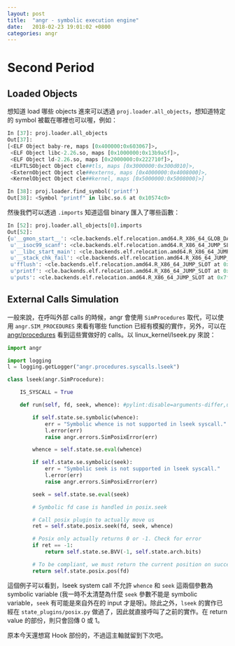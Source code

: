 ```yaml
---
layout: post
title:  "angr - symbolic execution engine"
date:   2018-02-23 19:01:02 +0800
categories: angr
---
```


# Second Period

## Loaded Objects

想知道 load 哪些 objects 進來可以透過 ```proj.loader.all_objects```，想知道特定的 symbol 被載在哪裡也可以喔，例如：

```python
In [37]: proj.loader.all_objects
Out[37]:
[<ELF Object baby-re, maps [0x400000:0x603067]>,
 <ELF Object libc-2.26.so, maps [0x1000000:0x13b9a5f]>,
 <ELF Object ld-2.26.so, maps [0x2000000:0x222710f]>,
 <ELFTLSObject Object cle##tls, maps [0x3000000:0x300d010]>,
 <ExternObject Object cle##externs, maps [0x4000000:0x4008000]>,
 <KernelObject Object cle##kernel, maps [0x5000000:0x5008000]>]

In [38]: proj.loader.find_symbol('printf')
Out[38]: <Symbol "printf" in libc.so.6 at 0x10574c0>
 ```

然後我們可以透過 ```.imports``` 知道這個 binary 匯入了哪些函數：

```python
In [52]: proj.loader.all_objects[0].imports
Out[52]:
{u'__gmon_start__': <cle.backends.elf.relocation.amd64.R_X86_64_GLOB_DAT at 0x7fdbdd8ed750>,
 u'__isoc99_scanf': <cle.backends.elf.relocation.amd64.R_X86_64_JUMP_SLOT at 0x7fdbdd8edb50>,
 u'__libc_start_main': <cle.backends.elf.relocation.amd64.R_X86_64_JUMP_SLOT at 0x7fdbdd8ed690>,
 u'__stack_chk_fail': <cle.backends.elf.relocation.amd64.R_X86_64_JUMP_SLOT at 0x7fdbdd8ed610>,
 u'fflush': <cle.backends.elf.relocation.amd64.R_X86_64_JUMP_SLOT at 0x7fdbdd8ed990>,
 u'printf': <cle.backends.elf.relocation.amd64.R_X86_64_JUMP_SLOT at 0x7fdbdd8ed890>,
 u'puts': <cle.backends.elf.relocation.amd64.R_X86_64_JUMP_SLOT at 0x7fdbdd8ed8d0>}
 ```

## External Calls Simulation

一般來說，在呼叫外部 calls 的時候，angr 會使用 ```SimProcedures``` 取代，可以使用 ```angr.SIM_PROCEDURES``` 來看有哪些 function 已經有模擬的實作，另外，可以在 [angr/procedures](https://github.com/angr/angr/tree/master/angr/procedures) 看到這些實做好的 calls。以 linux_kernel/lseek.py 來說：

```python
import angr

import logging
l = logging.getLogger("angr.procedures.syscalls.lseek")

class lseek(angr.SimProcedure):

    IS_SYSCALL = True

    def run(self, fd, seek, whence): #pylint:disable=arguments-differ,unused-argument

        if self.state.se.symbolic(whence):
            err = "Symbolic whence is not supported in lseek syscall."
            l.error(err)
            raise angr.errors.SimPosixError(err)

        whence = self.state.se.eval(whence)

        if self.state.se.symbolic(seek):
            err = "Symbolic seek is not supported in lseek syscall."
            l.error(err)
            raise angr.errors.SimPosixError(err)

        seek = self.state.se.eval(seek)

        # Symbolic fd case is handled in posix.seek

        # Call posix plugin to actually move us
        ret = self.state.posix.seek(fd, seek, whence)

        # Posix only actually returns 0 or -1. Check for error
        if ret == -1:
            return self.state.se.BVV(-1, self.state.arch.bits)

        # To be compliant, we must return the current position on success
        return self.state.posix.pos(fd)
```

這個例子可以看到，lseek system call 不允許 ```whence``` 和 ```seek``` 這兩個參數為 symbolic variable (我一時不太清楚為什麼 ```seek``` 參數不能是 symbolic variable，```seek``` 有可能是來自外在的 input 才是呀)。除此之外，```lseek``` 的實作已經在 ```state_plugins/posix.py``` 做過了，因此就直接呼叫了之前的實作。在 return value 的部份，則只會回傳 0 或 1。

原本今天還想寫 Hook 部份的，不過這主軸就留到下次吧。
